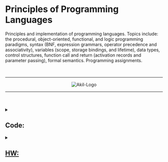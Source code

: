 # Principles of Programming Languages

Principles and implementation of programming languages. Topics include: the procedural, object-oriented, functional, and logic programming paradigms, syntax (BNF, expression grammars, operator precedence and associativity), variables (scope, storage bindings, and lifetime), data types, control structures, function call and return (activation records and parameter passing), formal semantics. Programming assignments. 


<br>

___

<p align="center">
  <img src="https://drive.google.com/uc?export=view&id=1_9r_EWmSjv1WM40NW0ybgstOBAcvl1dv" alt="Akil-Logo">
</p>

___

<br>




<br>

<Details>
<summary>

## Code:

</summary>
<pre>

### [DifferentEcstaticOrigin](https://github.com/iakil/CSCI316_Principles-of-Programming-Languages/tree/main/ClassCode/DifferentEcstaticOrigin)

### [DroopyAggressiveCharactermapping](https://github.com/iakil/CSCI316_Principles-of-Programming-Languages/tree/main/ClassCode/DroopyAggressiveCharactermapping)

### [GoldenLopsidedDifferences](https://github.com/iakil/CSCI316_Principles-of-Programming-Languages/tree/main/ClassCode/GoldenLopsidedDifferences)

### [OliveRecursiveLocations](https://github.com/iakil/CSCI316_Principles-of-Programming-Languages/tree/main/ClassCode/OliveRecursiveLocations)

### [ButteryOtherParticle](https://github.com/iakil/CSCI316_Principles-of-Programming-Languages/tree/main/ClassCode/ButteryOtherParticle)

### [KotlinSolutions](https://github.com/iakil/CSCI316_Principles-of-Programming-Languages/tree/main/ClassCode/KotlinSolutions)
</pre>
</details>


<details> 
<summary>

## [HW:](https://colab.research.google.com/drive/1H8TJky2oTSlEiUPoAo41a4I5yQFt0dRK?usp=sharing)

</summary>
<pre>

[HW1](https://github.com/iakil/CSCI316_Principles-of-Programming-Languages/blob/main/HW/A_Bhuiyan_HW1.py) [HW2](https://github.com/iakil/CSCI316_Principles-of-Programming-Languages/blob/main/HW/A_Bhuiyan_HW2.py) [HW3](https://github.com/iakil/CSCI316_Principles-of-Programming-Languages/blob/main/HW/A_Bhuiyan_HW3.py) [HW4](https://github.com/iakil/CSCI316_Principles-of-Programming-Languages/blob/main/HW/A_Bhuiyan_HW4.cpp) [HW5](https://github.com/iakil/CSCI316_Principles-of-Programming-Languages/blob/main/HW/A_Bhuiyan_HW5/A_Bhuiyan_HW5.cs) [HW6](https://github.com/iakil/CSCI316_Principles-of-Programming-Languages/blob/main/HW/A_Bhuiyan_HW6.cpp) [HW7](https://github.com/iakil/CSCI316_Principles-of-Programming-Languages/blob/main/HW/A_Bhuiyan_HW7.py) [HW8](https://github.com/iakil/CSCI316_Principles-of-Programming-Languages/blob/main/HW/A_Bhuiyan_HW8.py) [HW9](https://github.com/iakil/CSCI316_Principles-of-Programming-Languages/blob/main/HW/A_Bhuiyan_HW9.py) [HW10](https://github.com/iakil/CSCI316_Principles-of-Programming-Languages/blob/main/HW/A_Bhuiyan_HW10.py) [HW11](https://github.com/iakil/CSCI316_Principles-of-Programming-Languages/blob/main/HW/A_Bhuiyan_HW11.py) [HW12](https://github.com/iakil/CSCI316_Principles-of-Programming-Languages/blob/main/HW/A_Bhuiyan_HW12.py)
</pre>
</details>